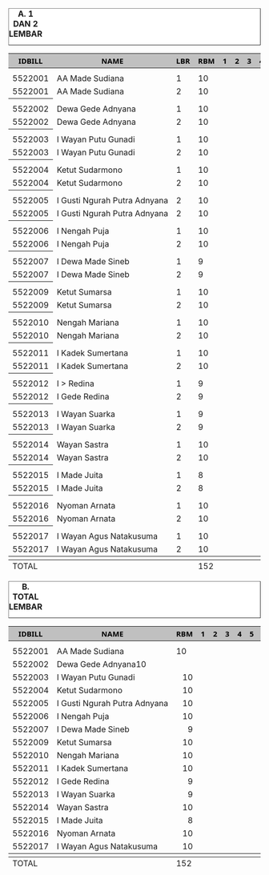 <HTML>
<HEAD>
<META HTTP-EQUIV="Content-Type" CONTENT="text/html;charset=windows-1252">
<TITLE>MONITOR RUPIAH BILLMAN OKTOBER</TITLE>
</HEAD>
<BODY>
<TABLE BORDER=1 BGCOLOR=#ffffff CELLSPACING=0><FONT FACE="Segoe UI" COLOR=#000000><CAPTION><B>A. 1 DAN 2 LEMBAR</B></CAPTION></FONT>

<table>
<THEAD>
<TR>
<TH BGCOLOR=#c0c0c0 BORDERCOLOR=#000000 ><FONT style=FONT-SIZE:11pt FACE="Segoe UI" COLOR=#000000>IDBILL</FONT></TH>
<TH BGCOLOR=#c0c0c0 BORDERCOLOR=#000000 ><FONT style=FONT-SIZE:11pt FACE="Segoe UI" COLOR=#000000>NAME</FONT></TH>
<TH BGCOLOR=#c0c0c0 BORDERCOLOR=#000000 ><FONT style=FONT-SIZE:11pt FACE="Segoe UI" COLOR=#000000>LBR</FONT></TH>
<TH BGCOLOR=#c0c0c0 BORDERCOLOR=#000000 ><FONT style=FONT-SIZE:11pt FACE="Segoe UI" COLOR=#000000>RBM</FONT></TH>
<TH BGCOLOR=#c0c0c0 BORDERCOLOR=#000000 ><FONT style=FONT-SIZE:11pt FACE="Segoe UI" COLOR=#000000>1</FONT></TH>
<TH BGCOLOR=#c0c0c0 BORDERCOLOR=#000000 ><FONT style=FONT-SIZE:11pt FACE="Segoe UI" COLOR=#000000>2</FONT></TH>
<TH BGCOLOR=#c0c0c0 BORDERCOLOR=#000000 ><FONT style=FONT-SIZE:11pt FACE="Segoe UI" COLOR=#000000>3</FONT></TH>
<TH BGCOLOR=#c0c0c0 BORDERCOLOR=#000000 ><FONT style=FONT-SIZE:11pt FACE="Segoe UI" COLOR=#000000>4</FONT></TH>
<TH BGCOLOR=#c0c0c0 BORDERCOLOR=#000000 ><FONT style=FONT-SIZE:11pt FACE="Segoe UI" COLOR=#000000>5</FONT></TH>
<TH BGCOLOR=#c0c0c0 BORDERCOLOR=#000000 ><FONT style=FONT-SIZE:11pt FACE="Segoe UI" COLOR=#000000>6</FONT></TH>
<TH BGCOLOR=#c0c0c0 BORDERCOLOR=#000000 ><FONT style=FONT-SIZE:11pt FACE="Segoe UI" COLOR=#000000>7</FONT></TH>
<TH BGCOLOR=#c0c0c0 BORDERCOLOR=#000000 ><FONT style=FONT-SIZE:11pt FACE="Segoe UI" COLOR=#000000>8</FONT></TH>
<TH BGCOLOR=#c0c0c0 BORDERCOLOR=#000000 ><FONT style=FONT-SIZE:11pt FACE="Segoe UI" COLOR=#000000>9</FONT></TH>
<TH BGCOLOR=#c0c0c0 BORDERCOLOR=#000000 ><FONT style=FONT-SIZE:11pt FACE="Segoe UI" COLOR=#000000>10</FONT></TH>
<TH BGCOLOR=#c0c0c0 BORDERCOLOR=#000000 ><FONT style=FONT-SIZE:11pt FACE="Segoe UI" COLOR=#000000>11</FONT></TH>
<TH BGCOLOR=#c0c0c0 BORDERCOLOR=#000000 ><FONT style=FONT-SIZE:11pt FACE="Segoe UI" COLOR=#000000>12</FONT></TH>
<TH BGCOLOR=#c0c0c0 BORDERCOLOR=#000000 ><FONT style=FONT-SIZE:11pt FACE="Segoe UI" COLOR=#000000>13</FONT></TH>
<TH BGCOLOR=#c0c0c0 BORDERCOLOR=#000000 ><FONT style=FONT-SIZE:11pt FACE="Segoe UI" COLOR=#000000>14</FONT></TH>
<TH BGCOLOR=#c0c0c0 BORDERCOLOR=#000000 ><FONT style=FONT-SIZE:11pt FACE="Segoe UI" COLOR=#000000>15</FONT></TH>
<TH BGCOLOR=#c0c0c0 BORDERCOLOR=#000000 ><FONT style=FONT-SIZE:11pt FACE="Segoe UI" COLOR=#000000>16</FONT></TH>
<TH BGCOLOR=#c0c0c0 BORDERCOLOR=#000000 ><FONT style=FONT-SIZE:11pt FACE="Segoe UI" COLOR=#000000>17</FONT></TH>
<TH BGCOLOR=#c0c0c0 BORDERCOLOR=#000000 ><FONT style=FONT-SIZE:11pt FACE="Segoe UI" COLOR=#000000>18</FONT></TH>
<TH BGCOLOR=#c0c0c0 BORDERCOLOR=#000000 ><FONT style=FONT-SIZE:11pt FACE="Segoe UI" COLOR=#000000>19</FONT></TH>
<TH BGCOLOR=#c0c0c0 BORDERCOLOR=#000000 ><FONT style=FONT-SIZE:11pt FACE="Segoe UI" COLOR=#000000>20</FONT></TH>
<TH BGCOLOR=#c0c0c0 BORDERCOLOR=#000000 ><FONT style=FONT-SIZE:11pt FACE="Segoe UI" COLOR=#000000>21</FONT></TH>
<TH BGCOLOR=#c0c0c0 BORDERCOLOR=#000000 ><FONT style=FONT-SIZE:11pt FACE="Segoe UI" COLOR=#000000>22</FONT></TH>
<TH BGCOLOR=#c0c0c0 BORDERCOLOR=#000000 ><FONT style=FONT-SIZE:11pt FACE="Segoe UI" COLOR=#000000>23</FONT></TH>
<TH BGCOLOR=#c0c0c0 BORDERCOLOR=#000000 ><FONT style=FONT-SIZE:11pt FACE="Segoe UI" COLOR=#000000>24</FONT></TH>
<TH BGCOLOR=#c0c0c0 BORDERCOLOR=#000000 ><FONT style=FONT-SIZE:11pt FACE="Segoe UI" COLOR=#000000>25</FONT></TH>
<TH BGCOLOR=#c0c0c0 BORDERCOLOR=#000000 ><FONT style=FONT-SIZE:11pt FACE="Segoe UI" COLOR=#000000>26</FONT></TH>
<TH BGCOLOR=#c0c0c0 BORDERCOLOR=#000000 ><FONT style=FONT-SIZE:11pt FACE="Segoe UI" COLOR=#000000>27</FONT></TH>
<TH BGCOLOR=#c0c0c0 BORDERCOLOR=#000000 ><FONT style=FONT-SIZE:11pt FACE="Segoe UI" COLOR=#000000>28</FONT></TH>
<TH BGCOLOR=#c0c0c0 BORDERCOLOR=#000000 ><FONT style=FONT-SIZE:11pt FACE="Segoe UI" COLOR=#000000>29</FONT></TH>
<TH BGCOLOR=#c0c0c0 BORDERCOLOR=#000000 ><FONT style=FONT-SIZE:11pt FACE="Segoe UI" COLOR=#000000>30</FONT></TH>
<TH BGCOLOR=#c0c0c0 BORDERCOLOR=#000000 ><FONT style=FONT-SIZE:11pt FACE="Segoe UI" COLOR=#000000>31</FONT></TH>

</TR>
</THEAD>
<TBODY>

<!---->
<TH> 
<tr><td>5522001</td><td nowrap>AA Made Sudiana</td><td>1</td><td>10</td><TD></TD>
<TD></TD>
<TD></TD>
<TD></TD>
<TD></TD>
<TD></TD>
<TD></TD>
<TD></TD>
<TD></TD>
<TD></TD>
<TD></TD>
<TD></TD>
<TD></TD>
<TD></TD>
<TD></TD>
<TD></TD>
<TD></TD>
<TD></TD>
<TD></TD>
<TD DIR=LTR ALIGN=LEFT>313</TD>
<TD></TD>
<TD DIR=LTR ALIGN=LEFT>24</TD>
<TD></TD>
<TD></TD>
<TD></TD>
<TD></TD>
<TD></TD>
<TD></TD>
<TD></TD>
<TD></TD>
<TD></TD>
</TR>
<tr><td>5522001</td><td nowrap>AA Made Sudiana</td><td>2</td><td>10</td><td></td><td></td><td></td><td></td><td></td><td></td><td></td><td></td><td></td><td></td><td></td><td></td><td></td><td></td><td></td><td></td><td></td><td></td><td></td><td></td><td></td><td></td><td></td><td></td><td></td><td></td><td></td><td></td><td></td><td></td><td></td></tr>
</TH><TH>
<tr><td>5522002</td><td nowrap>Dewa Gede Adnyana</td><td>1</td><td>10</td><TD></TD>
<TD></TD>
<TD></TD>
<TD></TD>
<TD></TD>
<TD></TD>
<TD></TD>
<TD></TD>
<TD></TD>
<TD></TD>
<TD></TD>
<TD></TD>
<TD></TD>
<TD></TD>
<TD></TD>
<TD></TD>
<TD></TD>
<TD></TD>
<TD></TD>
<TD DIR=LTR ALIGN=LEFT>212</TD>
<TD></TD>
<TD DIR=LTR ALIGN=LEFT>190</TD>
<TD></TD>
<TD></TD>
<TD></TD>
<TD></TD>
<TD></TD>
<TD></TD>
<TD></TD>
<TD></TD>
<TD></TD>
</TR>
<tr><td>5522002</td><td nowrap>Dewa Gede Adnyana</td><td>2</td><td>10</td><td></td><td></td><td></td><td></td><td></td><td></td><td></td><td></td><td></td><td></td><td></td><td></td><td></td><td></td><td></td><td></td><td></td><td></td><td></td><td></td><td></td><td></td><td></td><td></td><td></td><td></td><td></td><td></td><td></td><td></td><td></td></tr>
</TH><TH>
<tr><td>5522003</td><td nowrap>I Wayan Putu Gunadi</td><td>1</td><td>10</td><TD></TD>
<TD></TD>
<TD></TD>
<TD></TD>
<TD></TD>
<TD></TD>
<TD></TD>
<TD></TD>
<TD></TD>
<TD></TD>
<TD></TD>
<TD></TD>
<TD></TD>
<TD></TD>
<TD></TD>
<TD></TD>
<TD></TD>
<TD></TD>
<TD></TD>
<TD DIR=LTR ALIGN=LEFT>272</TD>
<TD></TD>
<TD DIR=LTR ALIGN=LEFT>161</TD>
<TD></TD>
<TD></TD>
<TD></TD>
<TD></TD>
<TD></TD>
<TD></TD>
<TD></TD>
<TD></TD>
<TD></TD>
</TR>
<tr><td>5522003</td><td nowrap>I Wayan Putu Gunadi</td><td>2</td><td>10</td><td></td><td></td><td></td><td></td><td></td><td></td><td></td><td></td><td></td><td></td><td></td><td></td><td></td><td></td><td></td><td></td><td></td><td></td><td></td><td></td><td></td><td></td><td></td><td></td><td></td><td></td><td></td><td></td><td></td><td></td><td></td></tr>
</TH><TH>
<tr><td>5522004</td><td nowrap>Ketut Sudarmono</td><td>1</td><td>10</td><TD></TD>
<TD></TD>
<TD></TD>
<TD></TD>
<TD></TD>
<TD></TD>
<TD></TD>
<TD></TD>
<TD></TD>
<TD></TD>
<TD></TD>
<TD></TD>
<TD></TD>
<TD></TD>
<TD></TD>
<TD></TD>
<TD></TD>
<TD></TD>
<TD></TD>
<TD DIR=LTR ALIGN=LEFT>66</TD>
<TD></TD>
<TD DIR=LTR ALIGN=LEFT>37</TD>
<TD></TD>
<TD></TD>
<TD></TD>
<TD></TD>
<TD></TD>
<TD></TD>
<TD></TD>
<TD></TD>
<TD></TD>
</TR>
<tr><td>5522004</td><td>Ketut Sudarmono</td><td>2</td><td>10</td><td></td><td></td><td></td><td></td><td></td><td></td><td></td><td></td><td></td><td></td><td></td><td></td><td></td><td></td><td></td><td></td><td></td><td></td><td></td><td></td><td></td><td></td><td></td><td></td><td></td><td></td><td></td><td></td><td></td><td></td><td></td></tr>
</TH><TH>
<tr><td>5522005</td><td nowrap>I Gusti Ngurah Putra Adnyana</td><td>2</td><td>10</td><TD></TD>
<TD></TD>
<TD></TD>
<TD></TD>
<TD></TD>
<TD></TD>
<TD></TD>
<TD></TD>
<TD></TD>
<TD></TD>
<TD></TD>
<TD></TD>
<TD></TD>
<TD></TD>
<TD></TD>
<TD></TD>
<TD></TD>
<TD></TD>
<TD></TD>
<TD DIR=LTR ALIGN=LEFT>260</TD>
<TD></TD>
<TD DIR=LTR ALIGN=LEFT>148</TD>
<TD></TD>
<TD></TD>
<TD></TD>
<TD></TD>
<TD></TD>
<TD></TD>
<TD></TD>
<TD></TD>
<TD></TD>
</TR>
<tr><td>5522005</td><td nowrap>I Gusti Ngurah Putra Adnyana</td><td>2</td><td>10</td><td></td><td></td><td></td><td></td><td></td><td></td><td></td><td></td><td></td><td></td><td></td><td></td><td></td><td></td><td></td><td></td><td></td><td></td><td></td><td></td><td></td><td></td><td></td><td></td><td></td><td></td><td></td><td></td><td></td><td></td><td></td></tr>
</TH><TH>
<tr><td>5522006</td><td nowrap>I Nengah Puja</td><td>1</td><td>10</td><TD></TD>
<TD></TD>
<TD></TD>
<TD></TD>
<TD></TD>
<TD></TD>
<TD></TD>
<TD></TD>
<TD></TD>
<TD></TD>
<TD></TD>
<TD></TD>
<TD></TD>
<TD></TD>
<TD></TD>
<TD></TD>
<TD></TD>
<TD></TD>
<TD></TD>
<TD DIR=LTR ALIGN=LEFT>196</TD>
<TD></TD>
<TD DIR=LTR ALIGN=LEFT>145</TD>
<TD></TD>
<TD></TD>
<TD></TD>
<TD></TD>
<TD></TD>
<TD></TD>
<TD></TD>
<TD></TD>
<TD></TD>
</TR>
<tr><td>5522006</td><td nowrap>I Nengah Puja</td><td>2</td><td>10</td><td></td><td></td><td></td><td></td><td></td><td></td><td></td><td></td><td></td><td></td><td></td><td></td><td></td><td></td><td></td><td></td><td></td><td></td><td></td><td></td><td></td><td></td><td></td><td></td><td></td><td></td><td></td><td></td><td></td><td></td><td></td></tr>
</TH><TH>
<tr><td>5522007</td><td nowrap>I Dewa Made Sineb</td><td>1</td><td>9</td><TD></TD>
<TD></TD>
<TD></TD>
<TD></TD>
<TD></TD>
<TD></TD>
<TD></TD>
<TD></TD>
<TD></TD>
<TD></TD>
<TD></TD>
<TD></TD>
<TD></TD>
<TD></TD>
<TD></TD>
<TD></TD>
<TD></TD>
<TD></TD>
<TD></TD>
<TD DIR=LTR ALIGN=LEFT>178</TD>
<TD></TD>
<TD DIR=LTR ALIGN=LEFT>128</TD>
<TD></TD>
<TD></TD>
<TD></TD>
<TD></TD>
<TD></TD>
<TD></TD>
<TD></TD>
<TD></TD>
<TD></TD>
</TR>
<tr><td>5522007</td><td nowrap>I Dewa Made Sineb</td><td>2</td><td>9</td><td></td><td></td><td></td><td></td><td></td><td></td><td></td><td></td><td></td><td></td><td></td><td></td><td></td><td></td><td></td><td></td><td></td><td></td><td></td><td></td><td></td><td></td><td></td><td></td><td></td><td></td><td></td><td></td><td></td><td></td><td></td></tr>
</TH><TH>
<tr><td>5522009</td><td nowrap>Ketut Sumarsa</td><td>1</td><td>10</td><TD></TD>
<TD></TD>
<TD></TD>
<TD></TD>
<TD></TD>
<TD></TD>
<TD></TD>
<TD></TD>
<TD></TD>
<TD></TD>
<TD></TD>
<TD></TD>
<TD></TD>
<TD></TD>
<TD></TD>
<TD></TD>
<TD></TD>
<TD></TD>
<TD></TD>
<TD DIR=LTR ALIGN=LEFT>106</TD>
<TD></TD>
<TD DIR=LTR ALIGN=LEFT>74</TD>
<TD></TD>
<TD></TD>
<TD></TD>
<TD></TD>
<TD></TD>
<TD></TD>
<TD></TD>
<TD></TD>
<TD></TD>
</TR>
<tr><td>5522009</td><td>Ketut Sumarsa</td><td>2</td><td>10</td><td></td><td></td><td></td><td></td><td></td><td></td><td></td><td></td><td></td><td></td><td></td><td></td><td></td><td></td><td></td><td></td><td></td><td></td><td></td><td></td><td></td><td></td><td></td><td></td><td></td><td></td><td></td><td></td><td></td><td></td><td></td></tr>
</TH><TH>
<tr><td>5522010</td><td nowrap>Nengah Mariana</td><td>1</td><td>10</td><TD></TD>
<TD></TD>
<TD></TD>
<TD></TD>
<TD></TD>
<TD></TD>
<TD></TD>
<TD></TD>
<TD></TD>
<TD></TD>
<TD></TD>
<TD></TD>
<TD></TD>
<TD></TD>
<TD></TD>
<TD></TD>
<TD></TD>
<TD></TD>
<TD></TD>
<TD DIR=LTR ALIGN=LEFT>355</TD>
<TD></TD>
<TD DIR=LTR ALIGN=LEFT>264</TD>
<TD></TD>
<TD></TD>
<TD></TD>
<TD></TD>
<TD></TD>
<TD></TD>
<TD></TD>
<TD></TD>
<TD></TD>
</TR>
<tr><td>5522010</td><td nowrap>Nengah Mariana</td><td>2</td><td>10</td><td></td><td></td><td></td><td></td><td></td><td></td><td></td><td></td><td></td><td></td><td></td><td></td><td></td><td></td><td></td><td></td><td></td><td></td><td></td><td></td><td></td><td></td><td></td><td></td><td></td><td></td><td></td><td></td><td></td><td></td><td></td></tr>
</TH><TH>
<tr><td>5522011</td><td nowrap>I Kadek Sumertana</td><td>1</td><td>10</td><TD></TD>
<TD></TD>
<TD></TD>
<TD></TD>
<TD></TD>
<TD></TD>
<TD></TD>
<TD></TD>
<TD></TD>
<TD></TD>
<TD></TD>
<TD></TD>
<TD></TD>
<TD></TD>
<TD></TD>
<TD></TD>
<TD></TD>
<TD></TD>
<TD></TD>
<TD DIR=LTR ALIGN=LEFT>56</TD>
<TD></TD>
<TD DIR=LTR ALIGN=LEFT>35</TD>
<TD></TD>
<TD></TD>
<TD></TD>
<TD></TD>
<TD></TD>
<TD></TD>
<TD></TD>
<TD></TD>
<TD></TD>
</TR>
<tr><td>5522011</td><td nowrap>I Kadek Sumertana</td><td>2</td><td>10</td><td></td><td></td><td></td><td></td><td></td><td></td><td></td><td></td><td></td><td></td><td></td><td></td><td></td><td></td><td></td><td></td><td></td><td></td><td></td><td></td><td></td><td></td><td></td><td></td><td></td><td></td><td></td><td></td><td></td><td></td><td></td></tr>
</TH><TH>
<tr><td>5522012</td><td nowrap>I > Redina</td><td>1</td><td>9</td><TD></TD>
<TD></TD>
<TD></TD>
<TD></TD>
<TD></TD>
<TD></TD>
<TD></TD>
<TD></TD>
<TD></TD>
<TD></TD>
<TD></TD>
<TD></TD>
<TD></TD>
<TD></TD>
<TD></TD>
<TD></TD>
<TD></TD>
<TD></TD>
<TD></TD>
<TD DIR=LTR ALIGN=LEFT>97</TD>
<TD></TD>
<TD DIR=LTR ALIGN=LEFT>65</TD>
<TD></TD>
<TD></TD>
<TD></TD>
<TD></TD>
<TD></TD>
<TD></TD>
<TD></TD>
<TD></TD>
<TD></TD>
</TR>
<tr><td>5522012</td><td nowrap>I Gede Redina</td><td>2</td><td>9</td><td></td><td></td><td></td><td></td><td></td><td></td><td></td><td></td><td></td><td></td><td></td><td></td><td></td><td></td><td></td><td></td><td></td><td></td><td></td><td></td><td></td><td></td><td></td><td></td><td></td><td></td><td></td><td></td><td></td><td></td><td></td></tr>
</TH><TH>
<tr><td>5522013</td><td nowrap>I Wayan Suarka</td><td>1</td><td>9</td><TD></TD>
<TD></TD>
<TD></TD>
<TD></TD>
<TD></TD>
<TD></TD>
<TD></TD>
<TD></TD>
<TD></TD>
<TD></TD>
<TD></TD>
<TD></TD>
<TD></TD>
<TD></TD>
<TD></TD>
<TD></TD>
<TD></TD>
<TD></TD>
<TD></TD>
<TD DIR=LTR ALIGN=LEFT>77</TD>
<TD></TD>
<TD DIR=LTR ALIGN=LEFT>65</TD>
<TD></TD>
<TD></TD>
<TD></TD>
<TD></TD>
<TD></TD>
<TD></TD>
<TD></TD>
<TD></TD>
<TD></TD>
</TR>
<tr><td>5522013</td><td nowrap>I Wayan Suarka</td><td>2</td><td>9</td><td></td><td></td><td></td><td></td><td></td><td></td><td></td><td></td><td></td><td></td><td></td><td></td><td></td><td></td><td></td><td></td><td></td><td></td><td></td><td></td><td></td><td></td><td></td><td></td><td></td><td></td><td></td><td></td><td></td><td></td><td></td></tr>
</TH><TH>
<tr><td>5522014</td><td nowrap>Wayan Sastra</td><td>1</td><td>10</td><TD></TD>
<TD></TD>
<TD></TD>
<TD></TD>
<TD></TD>
<TD></TD>
<TD></TD>
<TD></TD>
<TD></TD>
<TD></TD>
<TD></TD>
<TD></TD>
<TD></TD>
<TD></TD>
<TD></TD>
<TD></TD>
<TD></TD>
<TD></TD>
<TD></TD>
<TD DIR=LTR ALIGN=LEFT>231</TD>
<TD></TD>
<TD DIR=LTR ALIGN=LEFT>182</TD>
<TD></TD>
<TD></TD>
<TD></TD>
<TD></TD>
<TD></TD>
<TD></TD>
<TD></TD>
<TD></TD>
<TD></TD>
</TR>
<tr><td>5522014</td><td nowrap>Wayan Sastra</td><td>2</td><td>10</td><td></td><td></td><td></td><td></td><td></td><td></td><td></td><td></td><td></td><td></td><td></td><td></td><td></td><td></td><td></td><td></td><td></td><td></td><td></td><td></td><td></td><td></td><td></td><td></td><td></td><td></td><td></td><td></td><td></td><td></td><td></td></tr>
</TH><TH>
<tr><td>5522015</td><td nowrap>I Made Juita</td><td>1</td><td>8</td><TD></TD>
<TD></TD>
<TD></TD>
<TD></TD>
<TD></TD>
<TD></TD>
<TD></TD>
<TD></TD>
<TD></TD>
<TD></TD>
<TD></TD>
<TD></TD>
<TD></TD>
<TD></TD>
<TD></TD>
<TD></TD>
<TD></TD>
<TD></TD>
<TD></TD>
<TD DIR=LTR ALIGN=LEFT>176</TD>
<TD></TD>
<TD DIR=LTR ALIGN=LEFT>139</TD>
<TD></TD>
<TD></TD>
<TD></TD>
<TD></TD>
<TD></TD>
<TD></TD>
<TD></TD>
<TD></TD>
<TD></TD>
</TR>
<tr><td>5522015</td><td nowrap>I Made Juita</td><td>2</td><td>8</td><td></td><td></td><td></td><td></td><td></td><td></td><td></td><td></td><td></td><td></td><td></td><td></td><td></td><td></td><td></td><td></td><td></td><td></td><td></td><td></td><td></td><td></td><td></td><td></td><td></td><td></td><td></td><td></td><td></td><td></td><td></td></tr>
</TH><TH>
<tr><td>5522016</td><td nowrap>Nyoman Arnata</td><td>1</td><td>10</td><TD></TD>
<TD></TD>
<TD></TD>
<TD></TD>
<TD></TD>
<TD></TD>
<TD></TD>
<TD></TD>
<TD></TD>
<TD></TD>
<TD></TD>
<TD></TD>
<TD></TD>
<TD></TD>
<TD></TD>
<TD></TD>
<TD></TD>
<TD></TD>
<TD></TD>
<TD DIR=LTR ALIGN=LEFT>217</TD>
<TD></TD>
<TD DIR=LTR ALIGN=LEFT>162</TD>
<TD></TD>
<TD></TD>
<TD></TD>
<TD></TD>
<TD></TD>
<TD></TD>
<TD></TD>
<TD></TD>
<TD></TD>
</TR>
<tr><td>5522016</td><td nowrap>Nyoman Arnata</td><td>2</td><td>10</td><td></td><td></td><td></td><td></td><td></td><td></td><td></td><td></td><td></td><td></td><td></td><td></td><td></td><td></td><td></td><td></td><td></td><td></td><td></td><td></td><td></td><td></td><td></td><td></td><td></td><td></td><td></td><td></td><td></td><td></td><td></td></tr>
</TH><TH>
<tr><td>5522017</td><td nowrap>I Wayan Agus Natakusuma</td><td>1</td><td>10</td><TD></TD>
<TD></TD>
<TD></TD>
<TD></TD>
<TD></TD>
<TD></TD>
<TD></TD>
<TD></TD>
<TD></TD>
<TD></TD>
<TD></TD>
<TD></TD>
<TD></TD>
<TD></TD>
<TD></TD>
<TD></TD>
<TD></TD>
<TD></TD>
<TD></TD>
<TD DIR=LTR ALIGN=LEFT>117</TD>
<TD></TD>
<TD DIR=LTR ALIGN=LEFT>87</TD>
<TD></TD>
<TD></TD>
<TD></TD>
<TD></TD>
<TD></TD>
<TD></TD>
<TD></TD>
<TD></TD>
<TD></TD>
</TR>
<tr><td>5522017</td><td nowrap>I Wayan Agus Natakusuma</td><td>2</td><td>10</td><td></td><td></td><td></td><td></td><td></td><td></td><td></td><td></td><td></td><td></td><td></td><td></td><td></td><td></td><td></td><td></td><td></td><td></td><td></td><td></td><td></td><td></td><td></td><td></td><td></td><td></td><td></td><td></td><td></td><td></td><td></td></tr>
</TH>
<!-- BATAS BAWAH -->
<TFOOT>

<tr>

<td colspan="3">TOTAL</td>
<!-- Table INI YANG DI GANTI -->
<td>152</td>
<td nowrap></td>
<td nowrap></td>
<td nowrap></td>
<td nowrap></td>
<td nowrap></td>
<td nowrap></td>
<td nowrap></td>
<td nowrap></td>
<td nowrap></td>
<td nowrap></td>
<td nowrap></td>
<td nowrap></td>
<td nowrap></td>
<td nowrap></td>
<td nowrap></td>
<td nowrap></td>
<td nowrap></td>
<td nowrap></td>
<td nowrap></td>
<td nowrap>2.929</td>
<td nowrap></td>
<td nowrap>2.124</td>
<td nowrap></td>
<td nowrap></td>
<td nowrap></td>
<td nowrap></td>
<td nowrap></td>
<td nowrap></td>
<td nowrap></td>
<td nowrap></td>
<td nowrap></td>

</tr>

<!-- BATAS BAWAH -->
</TBODY>
</TFOOT>
<tr><td></td></tr>
</table>

</HEAD>
<BODY>
<TABLE BORDER=1 BGCOLOR=#ffffff CELLSPACING=0><FONT FACE="Segoe UI" COLOR=#000000><CAPTION><B>B. TOTAL LEMBAR </B></CAPTION></FONT>

<table>
<THEAD>
<TR>
<TH BGCOLOR=#c0c0c0 BORDERCOLOR=#000000 ><FONT style=FONT-SIZE:11pt FACE="Segoe UI" COLOR=#000000>IDBILL</FONT></TH>
<TH BGCOLOR=#c0c0c0 BORDERCOLOR=#000000 ><FONT style=FONT-SIZE:11pt FACE="Segoe UI" COLOR=#000000>NAME</FONT></TH>
<TH BGCOLOR=#c0c0c0 BORDERCOLOR=#000000 ><FONT style=FONT-SIZE:11pt FACE="Segoe UI" COLOR=#000000>RBM</FONT></TH>
<TH BGCOLOR=#c0c0c0 BORDERCOLOR=#000000 ><FONT style=FONT-SIZE:11pt FACE="Segoe UI" COLOR=#000000>1</FONT></TH>
<TH BGCOLOR=#c0c0c0 BORDERCOLOR=#000000 ><FONT style=FONT-SIZE:11pt FACE="Segoe UI" COLOR=#000000>2</FONT></TH>
<TH BGCOLOR=#c0c0c0 BORDERCOLOR=#000000 ><FONT style=FONT-SIZE:11pt FACE="Segoe UI" COLOR=#000000>3</FONT></TH>
<TH BGCOLOR=#c0c0c0 BORDERCOLOR=#000000 ><FONT style=FONT-SIZE:11pt FACE="Segoe UI" COLOR=#000000>4</FONT></TH>
<TH BGCOLOR=#c0c0c0 BORDERCOLOR=#000000 ><FONT style=FONT-SIZE:11pt FACE="Segoe UI" COLOR=#000000>5</FONT></TH>
<TH BGCOLOR=#c0c0c0 BORDERCOLOR=#000000 ><FONT style=FONT-SIZE:11pt FACE="Segoe UI" COLOR=#000000>6</FONT></TH>
<TH BGCOLOR=#c0c0c0 BORDERCOLOR=#000000 ><FONT style=FONT-SIZE:11pt FACE="Segoe UI" COLOR=#000000>7</FONT></TH>
<TH BGCOLOR=#c0c0c0 BORDERCOLOR=#000000 ><FONT style=FONT-SIZE:11pt FACE="Segoe UI" COLOR=#000000>8</FONT></TH>
<TH BGCOLOR=#c0c0c0 BORDERCOLOR=#000000 ><FONT style=FONT-SIZE:11pt FACE="Segoe UI" COLOR=#000000>9</FONT></TH>
<TH BGCOLOR=#c0c0c0 BORDERCOLOR=#000000 ><FONT style=FONT-SIZE:11pt FACE="Segoe UI" COLOR=#000000>10</FONT></TH>
<TH BGCOLOR=#c0c0c0 BORDERCOLOR=#000000 ><FONT style=FONT-SIZE:11pt FACE="Segoe UI" COLOR=#000000>11</FONT></TH>
<TH BGCOLOR=#c0c0c0 BORDERCOLOR=#000000 ><FONT style=FONT-SIZE:11pt FACE="Segoe UI" COLOR=#000000>12</FONT></TH>
<TH BGCOLOR=#c0c0c0 BORDERCOLOR=#000000 ><FONT style=FONT-SIZE:11pt FACE="Segoe UI" COLOR=#000000>13</FONT></TH>
<TH BGCOLOR=#c0c0c0 BORDERCOLOR=#000000 ><FONT style=FONT-SIZE:11pt FACE="Segoe UI" COLOR=#000000>14</FONT></TH>
<TH BGCOLOR=#c0c0c0 BORDERCOLOR=#000000 ><FONT style=FONT-SIZE:11pt FACE="Segoe UI" COLOR=#000000>15</FONT></TH>
<TH BGCOLOR=#c0c0c0 BORDERCOLOR=#000000 ><FONT style=FONT-SIZE:11pt FACE="Segoe UI" COLOR=#000000>16</FONT></TH>
<TH BGCOLOR=#c0c0c0 BORDERCOLOR=#000000 ><FONT style=FONT-SIZE:11pt FACE="Segoe UI" COLOR=#000000>17</FONT></TH>
<TH BGCOLOR=#c0c0c0 BORDERCOLOR=#000000 ><FONT style=FONT-SIZE:11pt FACE="Segoe UI" COLOR=#000000>18</FONT></TH>
<TH BGCOLOR=#c0c0c0 BORDERCOLOR=#000000 ><FONT style=FONT-SIZE:11pt FACE="Segoe UI" COLOR=#000000>19</FONT></TH>
<TH BGCOLOR=#c0c0c0 BORDERCOLOR=#000000 ><FONT style=FONT-SIZE:11pt FACE="Segoe UI" COLOR=#000000>20</FONT></TH>
<TH BGCOLOR=#c0c0c0 BORDERCOLOR=#000000 ><FONT style=FONT-SIZE:11pt FACE="Segoe UI" COLOR=#000000>21</FONT></TH>
<TH BGCOLOR=#c0c0c0 BORDERCOLOR=#000000 ><FONT style=FONT-SIZE:11pt FACE="Segoe UI" COLOR=#000000>22</FONT></TH>
<TH BGCOLOR=#c0c0c0 BORDERCOLOR=#000000 ><FONT style=FONT-SIZE:11pt FACE="Segoe UI" COLOR=#000000>23</FONT></TH>
<TH BGCOLOR=#c0c0c0 BORDERCOLOR=#000000 ><FONT style=FONT-SIZE:11pt FACE="Segoe UI" COLOR=#000000>24</FONT></TH>
<TH BGCOLOR=#c0c0c0 BORDERCOLOR=#000000 ><FONT style=FONT-SIZE:11pt FACE="Segoe UI" COLOR=#000000>25</FONT></TH>
<TH BGCOLOR=#c0c0c0 BORDERCOLOR=#000000 ><FONT style=FONT-SIZE:11pt FACE="Segoe UI" COLOR=#000000>26</FONT></TH>
<TH BGCOLOR=#c0c0c0 BORDERCOLOR=#000000 ><FONT style=FONT-SIZE:11pt FACE="Segoe UI" COLOR=#000000>27</FONT></TH>
<TH BGCOLOR=#c0c0c0 BORDERCOLOR=#000000 ><FONT style=FONT-SIZE:11pt FACE="Segoe UI" COLOR=#000000>28</FONT></TH>
<TH BGCOLOR=#c0c0c0 BORDERCOLOR=#000000 ><FONT style=FONT-SIZE:11pt FACE="Segoe UI" COLOR=#000000>29</FONT></TH>
<TH BGCOLOR=#c0c0c0 BORDERCOLOR=#000000 ><FONT style=FONT-SIZE:11pt FACE="Segoe UI" COLOR=#000000>30</FONT></TH>
<TH BGCOLOR=#c0c0c0 BORDERCOLOR=#000000 ><FONT style=FONT-SIZE:11pt FACE="Segoe UI" COLOR=#000000>31</FONT></TH>

</TR>
</THEAD>
<TBODY>

<!-- Table INI YANG DI GANTI -->
<TH> 
<tr><td>5522001</td><td nowrap>AA Made Sudiana</td><td>10</td>
<TD></TD>
<TD></TD>
<TD></TD>
<TD></TD>
<TD></TD>
<TD></TD>
<TD></TD>
<TD></TD>
<TD></TD>
<TD></TD>
<TD></TD>
<TD></TD>
<TD></TD>
<TD></TD>
<TD></TD>
<TD></TD>
<TD></TD>
<TD></TD>
<TD></TD>
<TD DIR=LTR ALIGN=LEFT>313</TD>
<TD></TD>
<TD DIR=LTR ALIGN=LEFT>24</TD>
<TD></TD>
<TD></TD>
<TD></TD>
<TD></TD>
<TD></TD>
<TD></TD>
<TD></TD>
<TD></TD>
<TD></TD>
</TR>
<TR>

<tr><td>5522002</td><td nowrap>Dewa Gede Adnyana</<TD DIR=LTR ALIGN=RIGHT>10</TD>
<TD></TD>
<TD></TD>
<TD></TD>
<TD></TD>
<TD></TD>
<TD></TD>
<TD></TD>
<TD></TD>
<TD></TD>
<TD></TD>
<TD></TD>
<TD></TD>
<TD></TD>
<TD></TD>
<TD></TD>
<TD></TD>
<TD></TD>
<TD></TD>
<TD></TD>
<TD DIR=LTR ALIGN=LEFT>212</TD>
<TD></TD>
<TD DIR=LTR ALIGN=LEFT>190</TD>
<TD></TD>
<TD></TD>
<TD></TD>
<TD></TD>
<TD></TD>
<TD></TD>
<TD></TD>
<TD></TD>
<TD></TD>
</TR>
<TR>
<tr><td>5522003</td><td nowrap>I Wayan Putu Gunadi<TD DIR=LTR ALIGN=RIGHT>10</TD>
<TD></TD>
<TD></TD>
<TD></TD>
<TD></TD>
<TD></TD>
<TD></TD>
<TD></TD>
<TD></TD>
<TD></TD>
<TD></TD>
<TD></TD>
<TD></TD>
<TD></TD>
<TD></TD>
<TD></TD>
<TD></TD>
<TD></TD>
<TD></TD>
<TD></TD>
<TD DIR=LTR ALIGN=LEFT>272</TD>
<TD></TD>
<TD DIR=LTR ALIGN=LEFT>161</TD>
<TD></TD>
<TD></TD>
<TD></TD>
<TD></TD>
<TD></TD>
<TD></TD>
<TD></TD>
<TD></TD>
<TD></TD>
</TR>
<TR>
<tr><td>5522004</td><td>Ketut Sudarmono<TD DIR=LTR ALIGN=RIGHT>10</TD>
<TD></TD>
<TD></TD>
<TD></TD>
<TD></TD>
<TD></TD>
<TD></TD>
<TD></TD>
<TD></TD>
<TD></TD>
<TD></TD>
<TD></TD>
<TD></TD>
<TD></TD>
<TD></TD>
<TD></TD>
<TD></TD>
<TD></TD>
<TD></TD>
<TD></TD>
<TD DIR=LTR ALIGN=LEFT>66</TD>
<TD></TD>
<TD DIR=LTR ALIGN=LEFT>37</TD>
<TD></TD>
<TD></TD>
<TD></TD>
<TD></TD>
<TD></TD>
<TD></TD>
<TD></TD>
<TD></TD>
<TD></TD>
</TR>
<TR>

<tr><td>5522005</td><td nowrap>I Gusti Ngurah Putra Adnyana<TD DIR=LTR ALIGN=RIGHT>10</TD>
<TD></TD>
<TD></TD>
<TD></TD>
<TD></TD>
<TD></TD>
<TD></TD>
<TD></TD>
<TD></TD>
<TD></TD>
<TD></TD>
<TD></TD>
<TD></TD>
<TD></TD>
<TD></TD>
<TD></TD>
<TD></TD>
<TD></TD>
<TD></TD>
<TD></TD>
<TD DIR=LTR ALIGN=LEFT>260</TD>
<TD></TD>
<TD DIR=LTR ALIGN=LEFT>148</TD>
<TD></TD>
<TD></TD>
<TD></TD>
<TD></TD>
<TD></TD>
<TD></TD>
<TD></TD>
<TD></TD>
<TD></TD>
</TR>
<TR>

<tr><td>5522006</td><td nowrap>I Nengah Puja<TD DIR=LTR ALIGN=RIGHT>10</TD>
<TD></TD>
<TD></TD>
<TD></TD>
<TD></TD>
<TD></TD>
<TD></TD>
<TD></TD>
<TD></TD>
<TD></TD>
<TD></TD>
<TD></TD>
<TD></TD>
<TD></TD>
<TD></TD>
<TD></TD>
<TD></TD>
<TD></TD>
<TD></TD>
<TD></TD>
<TD DIR=LTR ALIGN=LEFT>196</TD>
<TD></TD>
<TD DIR=LTR ALIGN=LEFT>145</TD>
<TD></TD>
<TD></TD>
<TD></TD>
<TD></TD>
<TD></TD>
<TD></TD>
<TD></TD>
<TD></TD>
<TD></TD>
</TR>

<tr><td>5522007</td><td nowrap>I Dewa Made Sineb<TD DIR=LTR ALIGN=RIGHT>9</TD>
<TD></TD>
<TD></TD>
<TD></TD>
<TD></TD>
<TD></TD>
<TD></TD>
<TD></TD>
<TD></TD>
<TD></TD>
<TD></TD>
<TD></TD>
<TD></TD>
<TD></TD>
<TD></TD>
<TD></TD>
<TD></TD>
<TD></TD>
<TD></TD>
<TD></TD>
<TD DIR=LTR ALIGN=LEFT>178</TD>
<TD></TD>
<TD DIR=LTR ALIGN=LEFT>128</TD>
<TD></TD>
<TD></TD>
<TD></TD>
<TD></TD>
<TD></TD>
<TD></TD>
<TD></TD>
<TD></TD>
<TD></TD>
</TR>
<TR>

<tr><td>5522009</td><td>Ketut Sumarsa<TD DIR=LTR ALIGN=RIGHT>10</TD>
<TD></TD>
<TD></TD>
<TD></TD>
<TD></TD>
<TD></TD>
<TD></TD>
<TD></TD>
<TD></TD>
<TD></TD>
<TD></TD>
<TD></TD>
<TD></TD>
<TD></TD>
<TD></TD>
<TD></TD>
<TD></TD>
<TD></TD>
<TD></TD>
<TD></TD>
<TD DIR=LTR ALIGN=LEFT>106</TD>
<TD></TD>
<TD DIR=LTR ALIGN=LEFT>74</TD>
<TD></TD>
<TD></TD>
<TD></TD>
<TD></TD>
<TD></TD>
<TD></TD>
<TD></TD>
<TD></TD>
<TD></TD>
</TR>
<TR>

<tr><td>5522010</td><td nowrap>Nengah Mariana<TD DIR=LTR ALIGN=RIGHT>10</TD>
<TD></TD>
<TD></TD>
<TD></TD>
<TD></TD>
<TD></TD>
<TD></TD>
<TD></TD>
<TD></TD>
<TD></TD>
<TD></TD>
<TD></TD>
<TD></TD>
<TD></TD>
<TD></TD>
<TD></TD>
<TD></TD>
<TD></TD>
<TD></TD>
<TD></TD>
<TD DIR=LTR ALIGN=LEFT>355</TD>
<TD></TD>
<TD DIR=LTR ALIGN=LEFT>264</TD>
<TD></TD>
<TD></TD>
<TD></TD>
<TD></TD>
<TD></TD>
<TD></TD>
<TD></TD>
<TD></TD>
<TD></TD>
</TR>
<TR>
<tr><td>5522011</td><td nowrap>I Kadek Sumertana<TD DIR=LTR ALIGN=RIGHT>10</TD>
<TD></TD>
<TD></TD>
<TD></TD>
<TD></TD>
<TD></TD>
<TD></TD>
<TD></TD>
<TD></TD>
<TD></TD>
<TD></TD>
<TD></TD>
<TD></TD>
<TD></TD>
<TD></TD>
<TD></TD>
<TD></TD>
<TD></TD>
<TD></TD>
<TD></TD>
<TD DIR=LTR ALIGN=LEFT>56</TD>
<TD></TD>
<TD DIR=LTR ALIGN=LEFT>35</TD>
<TD></TD>
<TD></TD>
<TD></TD>
<TD></TD>
<TD></TD>
<TD></TD>
<TD></TD>
<TD></TD>
<TD></TD>
</TR>
<TR>
<tr><td>5522012</td><td nowrap>I Gede Redina<TD DIR=LTR ALIGN=RIGHT>9</TD>
<TD></TD>
<TD></TD>
<TD></TD>
<TD></TD>
<TD></TD>
<TD></TD>
<TD></TD>
<TD></TD>
<TD></TD>
<TD></TD>
<TD></TD>
<TD></TD>
<TD></TD>
<TD></TD>
<TD></TD>
<TD></TD>
<TD></TD>
<TD></TD>
<TD></TD>
<TD DIR=LTR ALIGN=LEFT>97</TD>
<TD></TD>
<TD DIR=LTR ALIGN=LEFT>65</TD>
<TD></TD>
<TD></TD>
<TD></TD>
<TD></TD>
<TD></TD>
<TD></TD>
<TD></TD>
<TD></TD>
<TD></TD>
</TR>
<TR>

<tr><td>5522013</td><td nowrap>I Wayan Suarka<TD DIR=LTR ALIGN=RIGHT>9</TD>
<TD></TD>
<TD></TD>
<TD></TD>
<TD></TD>
<TD></TD>
<TD></TD>
<TD></TD>
<TD></TD>
<TD></TD>
<TD></TD>
<TD></TD>
<TD></TD>
<TD></TD>
<TD></TD>
<TD></TD>
<TD></TD>
<TD></TD>
<TD></TD>
<TD></TD>
<TD DIR=LTR ALIGN=LEFT>77</TD>
<TD></TD>
<TD DIR=LTR ALIGN=LEFT>65</TD>
<TD></TD>
<TD></TD>
<TD></TD>
<TD></TD>
<TD></TD>
<TD></TD>
<TD></TD>
<TD></TD>
<TD></TD>
</TR>

<tr><td>5522014</td><td nowrap>Wayan Sastra<TD DIR=LTR ALIGN=RIGHT>10</TD>
<TD></TD>
<TD></TD>
<TD></TD>
<TD></TD>
<TD></TD>
<TD></TD>
<TD></TD>
<TD></TD>
<TD></TD>
<TD></TD>
<TD></TD>
<TD></TD>
<TD></TD>
<TD></TD>
<TD></TD>
<TD></TD>
<TD></TD>
<TD></TD>
<TD></TD>
<TD DIR=LTR ALIGN=LEFT>231</TD>
<TD></TD>
<TD DIR=LTR ALIGN=LEFT>182</TD>
<TD></TD>
<TD></TD>
<TD></TD>
<TD></TD>
<TD></TD>
<TD></TD>
<TD></TD>
<TD></TD>
<TD></TD>
</TR>
<TR>

<tr><td>5522015</td><td nowrap>I Made Juita<TD DIR=LTR ALIGN=RIGHT>8</TD>
<TD></TD>
<TD></TD>
<TD></TD>
<TD></TD>
<TD></TD>
<TD></TD>
<TD></TD>
<TD></TD>
<TD></TD>
<TD></TD>
<TD></TD>
<TD></TD>
<TD></TD>
<TD></TD>
<TD></TD>
<TD></TD>
<TD></TD>
<TD></TD>
<TD></TD>
<TD DIR=LTR ALIGN=LEFT>176</TD>
<TD></TD>
<TD DIR=LTR ALIGN=LEFT>139</TD>
<TD></TD>
<TD></TD>
<TD></TD>
<TD></TD>
<TD></TD>
<TD></TD>
<TD></TD>
<TD></TD>
<TD></TD>
</TR>

<tr><td>5522016</td><td nowrap>Nyoman Arnata<TD DIR=LTR ALIGN=RIGHT>10</TD>
<TD></TD>
<TD></TD>
<TD></TD>
<TD></TD>
<TD></TD>
<TD></TD>
<TD></TD>
<TD></TD>
<TD></TD>
<TD></TD>
<TD></TD>
<TD></TD>
<TD></TD>
<TD></TD>
<TD></TD>
<TD></TD>
<TD></TD>
<TD></TD>
<TD></TD>
<TD DIR=LTR ALIGN=LEFT>217</TD>
<TD></TD>
<TD DIR=LTR ALIGN=LEFT>162</TD>
<TD></TD>
<TD></TD>
<TD></TD>
<TD></TD>
<TD></TD>
<TD></TD>
<TD></TD>
<TD></TD>
<TD></TD>
</TR>
<TR>

<tr><td>5522017</td><td nowrap>I Wayan Agus Natakusuma<TD DIR=LTR ALIGN=RIGHT>10</TD>
<TD></TD>
<TD></TD>
<TD></TD>
<TD></TD>
<TD></TD>
<TD></TD>
<TD></TD>
<TD></TD>
<TD></TD>
<TD></TD>
<TD></TD>
<TD></TD>
<TD></TD>
<TD></TD>
<TD></TD>
<TD></TD>
<TD></TD>
<TD></TD>
<TD></TD>
<TD DIR=LTR ALIGN=LEFT>117</TD>
<TD></TD>
<TD DIR=LTR ALIGN=LEFT>87</TD>
<TD></TD>
<TD></TD>
<TD></TD>
<TD></TD>
<TD></TD>
<TD></TD>
<TD></TD>
<TD></TD>
<TD></TD>
</TR>
</TH>
<!-- BATAS BAWAH -->
<TFOOT>

<tr>

<td colspan="2">TOTAL</td>
<!-- Table INI YANG DI GANTI -->
<td>152</td>
<td nowrap></td>
<td nowrap></td>
<td nowrap></td>
<td nowrap></td>
<td nowrap></td>
<td nowrap></td>
<td nowrap></td>
<td nowrap></td>
<td nowrap></td>
<td nowrap></td>
<td nowrap></td>
<td nowrap></td>
<td nowrap></td>
<td nowrap></td>
<td nowrap></td>
<td nowrap></td>
<td nowrap></td>
<td nowrap></td>
<td nowrap></td>
<td nowrap>2.929</td>
<td nowrap></td>
<td nowrap>2.124</td>
<td nowrap></td>
<td nowrap></td>
<td nowrap></td>
<td nowrap></td>
<td nowrap></td>
<td nowrap></td>
<td nowrap></td>
<td nowrap></td>
<td nowrap></td>

</tr>

<!-- BATAS BAWAH -->
</TBODY>
</TFOOT>
<tr><td></td></tr>
</table>
</HTML>
